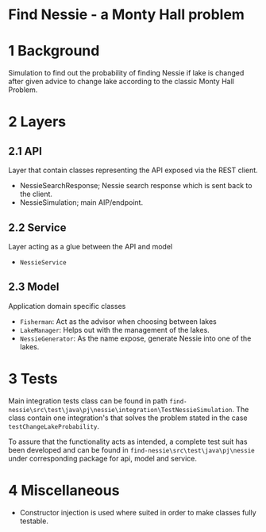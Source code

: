 Find Nessie - a Monty Hall problem
=============================

# 1 Background
Simulation to find out the probability of finding Nessie if lake is changed after given advice to change lake according to the classic Monty Hall Problem.

# 2 Layers
## 2.1 API
Layer that contain classes representing the API exposed via the REST client.
- NessieSearchResponse; Nessie search response which is sent back to the client.
- NessieSimulation; main AIP/endpoint.

## 2.2 Service
Layer acting as a glue between the API and model

- `NessieService`

## 2.3 Model
Application domain specific classes 

- `Fisherman`: Act as the advisor when choosing between lakes
- `LakeManager`: Helps out with the management of the lakes.
- `NessieGenerator`: As the name expose, generate Nessie into one of the lakes.

# 3 Tests
Main integration tests class can be found in path `find-nessie\src\test\java\pj\nessie\integration\TestNessieSimulation`. 
The class contain one integration's that solves the problem stated in the case `testChangeLakeProbability`.

To assure that the functionality acts as intended, a complete test suit has been developed and can be found in `find-nessie\src\test\java\pj\nessie` under corresponding package for api, model and service.

# 4 Miscellaneous
- Constructor injection is used where suited in order to make classes fully testable.